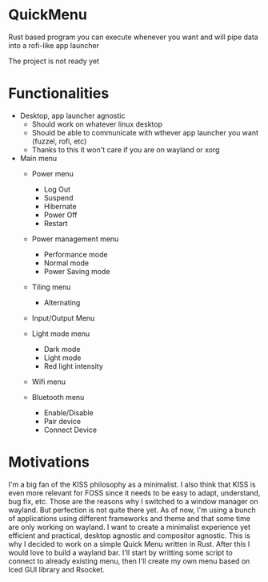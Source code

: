 # QuickMenu
Rust based program you can execute whenever you want and will pipe data into a rofi-like app launcher

The project is not ready yet

# Functionalities
- Desktop, app launcher agnostic
  - Should work on whatever linux desktop
  - Should be able to communicate with wthever app launcher you want (fuzzel, rofi, etc)
  - Thanks to this it won't care if you are on wayland or xorg
- Main menu
  - Power menu
    - Log Out
    - Suspend
    - Hibernate
    - Power Off
    - Restart
  - Power management menu
    - Performance mode
    - Normal mode
    - Power Saving mode
  - Tiling menu
    - Alternating
    
  - Input/Output Menu
  - Light mode menu
    - Dark mode
    - Light mode
    - Red light intensity
  - Wifi menu
  - Bluetooth menu
    - Enable/Disable
    - Pair device
    - Connect Device

# Motivations

I'm a big fan of the KISS philosophy as a minimalist. I also think that KISS is even more relevant for FOSS since it needs to be easy to adapt, understand, bug fix, etc.
Those are the reasons why I switched to a window manager on wayland.
But perfection is not quite there yet.
As of now, I'm using a bunch of applications using different frameworks and theme and that some time are only working on wayland.
I want to create a minimalist experience yet efficient and practical, desktop agnostic and compositor agnostic.
This is why I decided to work on a simple Quick Menu written in Rust.
After this I would love to build a wayland bar.
I'll start by writting some script to connect to already existing menu, then I'll create my own menu based on Iced GUI library and Rsocket.

